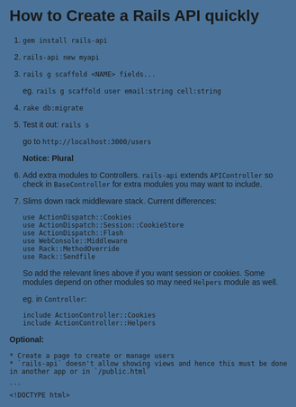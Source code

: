 # How to Create a Rails API quickly

1. `gem install rails-api`

2. `rails-api new myapi`

3. `rails g scaffold <NAME> fields...`

    eg. `rails g scaffold user email:string cell:string`

4. `rake db:migrate`

5. Test it out: `rails s`

    go to `http://localhost:3000/users`

    **Notice: Plural**

6. Add extra modules to Controllers. `rails-api` extends `APIController` so check in `BaseController` for extra modules you may want to include.

7. Slims down rack middleware stack. Current differences:

    ```
    use ActionDispatch::Cookies
    use ActionDispatch::Session::CookieStore
    use ActionDispatch::Flash
    use WebConsole::Middleware
    use Rack::MethodOverride
    use Rack::Sendfile
    ```

    So add the relevant lines above if you want session or cookies. Some modules depend on other modules so may need `Helpers` module as well.

    eg. in `Controller`:

    ```
    include ActionController::Cookies
    include ActionController::Helpers
    ```

**Optional:**

    * Create a page to create or manage users
    * `rails-api` doesn't allow showing views and hence this must be done in another app or in `/public.html`

    ```
    <!DOCTYPE html>
<html>
  <head>
    <style type="text/css" media="screen">
      html, body{
        background-color: #4B7399;
        font-family: Verdana, Helvetica, Arial;
        font-size: 14px;
      }

      a { color: #0000FF; }

      #container {
        width: 75%;
        margin: 0 auto;
        background-color: #fff;
        padding: 20px 40px;
        border: solid 1px black;
        margin-top: 20px;
      }
    </style>
    <script src="http://code.jquery.com/jquery-latest.min.js"
        type="text/javascript"></script>
    <script>
        $(function(){
          function addUser(user){
            $('#users').append('<li>' + user.email + ', ' +
                                        user.cell + ', ' + '</li>');
          }

          $('#new_user').submit(function(e){
            console.log('click');
            $.post('/users', $(this).serialize(), addUser);
            this.reset();
            e.preventDefault();
          });

          $.getJSON('/users', function(users){
            $.each(users, function(){ addUser(this)});
          });
      });
    </script>
  </head>
<body>
  <div id="container">
    <h1>Add User</h1>
    <form id="new_user">
      <label for="email">Email</label>
      <input id="email" type="text" name="user[email]" id="user_email">
      <br/>
      <label for="cell">Cell</label>
      <input id="cell" type="text" name="user[cell]" id="user_cell">
      <br/>
      <input type="submit" name="Add">
    </form>
    <ul id="users"></ul>
  </div>
</body>
</html>```
